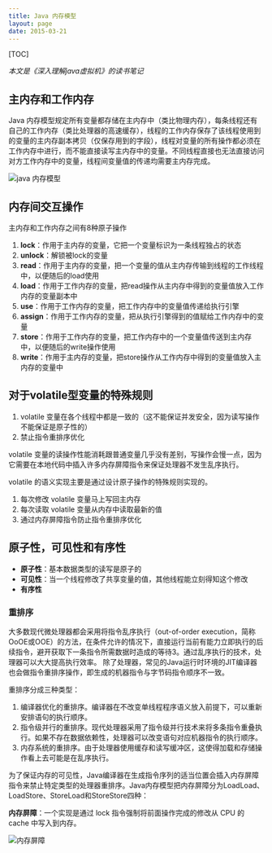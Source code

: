 ```yaml
---
title: Java 内存模型
layout: page
date: 2015-03-21
---
```

[TOC]

_本文是《深入理解java虚拟机》的读书笔记_

## 主内存和工作内存
Java 内存模型规定所有变量都存储在主内存中（类比物理内存），每条线程还有自己的工作内存（类比处理器的高速缓存），线程的工作内存保存了该线程使用到的变量的主内存副本拷贝（仅保存用到的字段），线程对变量的所有操作都必须在工作内存中进行，而不能直接读写主内存中的变量。不同线程直接也无法直接访问对方工作内存中的变量，线程间变量值的传递均需要主内存完成。

![java 内存模型](http://7xjtfr.com1.z0.glb.clouddn.com/091134177063947.jpg)

## 内存间交互操作
主内存和工作内存之间有8种原子操作

1. **lock**：作用于主内存的变量，它把一个变量标识为一条线程独占的状态
2. **unlock**：解锁被lock的变量
3. **read**：作用于主内存的变量，把一个变量的值从主内存传输到线程的工作线程中，以便随后的load使用
4. **load**：作用于工作内存的变量，把read操作从主内存中得到的变量值放入工作内存的变量副本中
5. **use**：作用于工作内存的变量，把工作内存中的变量值传递给执行引擎
6. **assign**：作用于工作内存的变量，把从执行引擎得到的值赋给工作内存中的变量
7. **store**：作用于工作内存的变量，把工作内存中的一个变量值传送到主内存中，以便随后的write操作使用
8. **write**：作用于主内存的变量，把store操作从工作内存中得到的变量值放入主内存的变量中

## 对于volatile型变量的特殊规则
1. volatile 变量在各个线程中都是一致的（这不能保证并发安全，因为读写操作不能保证是原子性的）
2. 禁止指令重排序优化

volatile 变量的读操作性能消耗跟普通变量几乎没有差别，写操作会慢一点，因为它需要在本地代码中插入许多内存屏障指令来保证处理器不发生乱序执行。

volatile 的语义实现主要是通过设计原子操作的特殊规则实现的。

1. 每次修改 volatile 变量马上写回主内存
2. 每次读取 volatile 变量从内存中读取最新的值
3. 通过内存屏障指令防止指令重排序优化

## 原子性，可见性和有序性
- **原子性**：基本数据类型的读写是原子的
- **可见性**：当一个线程修改了共享变量的值，其他线程能立刻得知这个修改
- **有序性**

### 重排序
大多数现代微处理器都会采用将指令乱序执行（out-of-order execution，简称OoOE或OOE）的方法，在条件允许的情况下，直接运行当前有能力立即执行的后续指令，避开获取下一条指令所需数据时造成的等待3。通过乱序执行的技术，处理器可以大大提高执行效率。
除了处理器，常见的Java运行时环境的JIT编译器也会做指令重排序操作，即生成的机器指令与字节码指令顺序不一致。

重排序分成三种类型：

1. 编译器优化的重排序。编译器在不改变单线程程序语义放入前提下，可以重新安排语句的执行顺序。
2. 指令级并行的重排序。现代处理器采用了指令级并行技术来将多条指令重叠执行。如果不存在数据依赖性，处理器可以改变语句对应机器指令的执行顺序。
3. 内存系统的重排序。由于处理器使用缓存和读写缓冲区，这使得加载和存储操作看上去可能是在乱序执行。

为了保证内存的可见性，Java编译器在生成指令序列的适当位置会插入内存屏障指令来禁止特定类型的处理器重排序。Java内存模型把内存屏障分为LoadLoad、LoadStore、StoreLoad和StoreStore四种：

**内存屏障**：一个实现是通过 lock 指令强制将前面操作完成的修改从 CPU 的 cache 中写入到内存。

![内存屏障](http://7xjtfr.com1.z0.glb.clouddn.com/091516513623330.png)